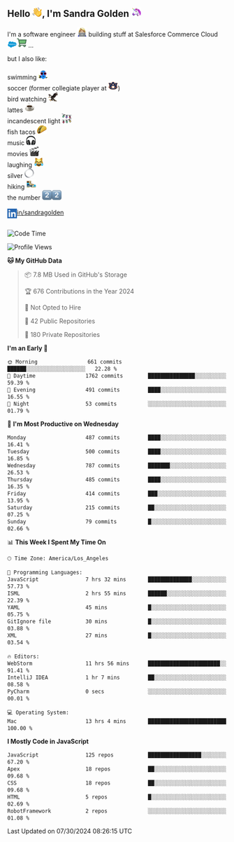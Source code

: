 ## Hello <img src="./static/emoji/wave.png" width="22" />, I'm Sandra Golden <img src="./static/emoji/unicorn-face.png" width="22" />

I'm a software engineer <img src="./static/emoji/female-technologist.png" width="22" /> building stuff at Salesforce Commerce Cloud <img src="./static/emoji/salesforce.png" width="22" /><img src="./static/emoji/commerce-cloud.png" width="22" />&nbsp;...

but I also like:<br/><br/>
swimming <img alt="swimming" src="./static/emoji/keep-swimming.png" width="22" /><br/>
soccer  (former collegiate player at <img src="./static/emoji/auburn.png" width="22" />)<br/>
bird watching <img src="./static/emoji/eagle.png" width="22" /><br/>
lattes <img src="./static/emoji/coffee.png" width="22" /><br/>
incandescent light <img src="./static/emoji/lights.png" width="22" /><br/>
fish tacos <img src="./static/emoji/taco.png" width="22" /><br/>
music <img src="./static/emoji/headphones.png" width="22" /><br/>
movies <img src="./static/emoji/movie-clapper.png" width="22" /><br/>
laughing <img src="./static/emoji/joy-cat.png" width="22" /><br/>
silver <img src="./static/emoji/silver-hoop.png" width="22" /><br/>
hiking <img src="./static/emoji/hiker.png" width="22" /><br/>
the number <img src="./static/emoji/two.png" width="22" /><img src="./static/emoji/two.png" width="22" />
<br/><br/>
<img align="left" alt="Sandra Golden | LinkedIn" width="22px" src="./static/emoji/linkedin.png" /> <a href="https://www.linkedin.com/in/sandragolden/">in/sandragolden</a>
<br/><br/>
<!--START_SECTION:waka-->
![Code Time](http://img.shields.io/badge/Code%20Time-482%20hrs%2041%20mins-blue)

![Profile Views](http://img.shields.io/badge/Profile%20Views-0-blue)

**🐱 My GitHub Data** 

> 📦 7.8 MB Used in GitHub's Storage 
 > 
> 🏆 676 Contributions in the Year 2024
 > 
> 🚫 Not Opted to Hire
 > 
> 📜 42 Public Repositories 
 > 
> 🔑 180 Private Repositories 
 > 
**I'm an Early 🐤** 

```text
🌞 Morning                661 commits         ██████░░░░░░░░░░░░░░░░░░░   22.28 % 
🌆 Daytime                1762 commits        ███████████████░░░░░░░░░░   59.39 % 
🌃 Evening                491 commits         ████░░░░░░░░░░░░░░░░░░░░░   16.55 % 
🌙 Night                  53 commits          ░░░░░░░░░░░░░░░░░░░░░░░░░   01.79 % 
```
📅 **I'm Most Productive on Wednesday** 

```text
Monday                   487 commits         ████░░░░░░░░░░░░░░░░░░░░░   16.41 % 
Tuesday                  500 commits         ████░░░░░░░░░░░░░░░░░░░░░   16.85 % 
Wednesday                787 commits         ███████░░░░░░░░░░░░░░░░░░   26.53 % 
Thursday                 485 commits         ████░░░░░░░░░░░░░░░░░░░░░   16.35 % 
Friday                   414 commits         ███░░░░░░░░░░░░░░░░░░░░░░   13.95 % 
Saturday                 215 commits         ██░░░░░░░░░░░░░░░░░░░░░░░   07.25 % 
Sunday                   79 commits          █░░░░░░░░░░░░░░░░░░░░░░░░   02.66 % 
```


📊 **This Week I Spent My Time On** 

```text
🕑︎ Time Zone: America/Los_Angeles

💬 Programming Languages: 
JavaScript               7 hrs 32 mins       ██████████████░░░░░░░░░░░   57.73 % 
ISML                     2 hrs 55 mins       ██████░░░░░░░░░░░░░░░░░░░   22.39 % 
YAML                     45 mins             █░░░░░░░░░░░░░░░░░░░░░░░░   05.75 % 
GitIgnore file           30 mins             █░░░░░░░░░░░░░░░░░░░░░░░░   03.88 % 
XML                      27 mins             █░░░░░░░░░░░░░░░░░░░░░░░░   03.54 % 

🔥 Editors: 
WebStorm                 11 hrs 56 mins      ███████████████████████░░   91.41 % 
IntelliJ IDEA            1 hr 7 mins         ██░░░░░░░░░░░░░░░░░░░░░░░   08.58 % 
PyCharm                  0 secs              ░░░░░░░░░░░░░░░░░░░░░░░░░   00.01 % 

💻 Operating System: 
Mac                      13 hrs 4 mins       █████████████████████████   100.00 % 
```

**I Mostly Code in JavaScript** 

```text
JavaScript               125 repos           █████████████████░░░░░░░░   67.20 % 
Apex                     18 repos            ██░░░░░░░░░░░░░░░░░░░░░░░   09.68 % 
CSS                      18 repos            ██░░░░░░░░░░░░░░░░░░░░░░░   09.68 % 
HTML                     5 repos             █░░░░░░░░░░░░░░░░░░░░░░░░   02.69 % 
RobotFramework           2 repos             ░░░░░░░░░░░░░░░░░░░░░░░░░   01.08 % 
```




 Last Updated on 07/30/2024 08:26:15 UTC
<!--END_SECTION:waka-->
